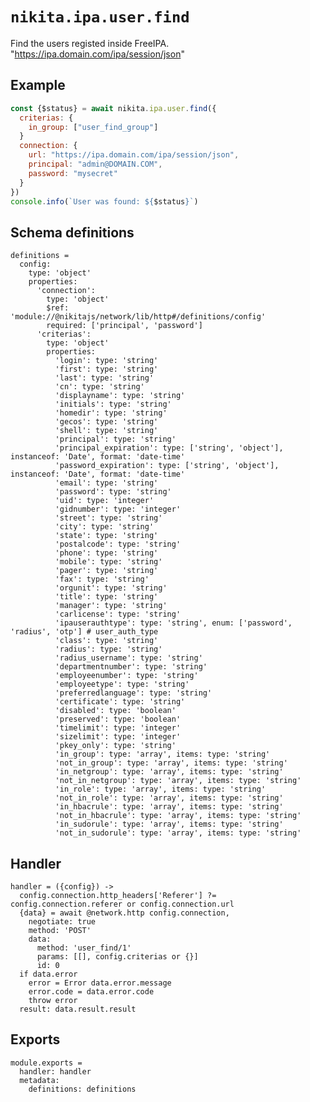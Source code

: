 
# `nikita.ipa.user.find`

Find the users registed inside FreeIPA. "https://ipa.domain.com/ipa/session/json"

## Example

```js
const {$status} = await nikita.ipa.user.find({
  criterias: {
    in_group: ["user_find_group"]
  }
  connection: {
    url: "https://ipa.domain.com/ipa/session/json",
    principal: "admin@DOMAIN.COM",
    password: "mysecret"
  }
})
console.info(`User was found: ${$status}`)
```

## Schema definitions

    definitions =
      config:
        type: 'object'
        properties:
          'connection':
            type: 'object'
            $ref: 'module://@nikitajs/network/lib/http#/definitions/config'
            required: ['principal', 'password']
          'criterias':
            type: 'object'
            properties:
              'login': type: 'string'
              'first': type: 'string'
              'last': type: 'string'
              'cn': type: 'string'
              'displayname': type: 'string'
              'initials': type: 'string'
              'homedir': type: 'string'
              'gecos': type: 'string'
              'shell': type: 'string'
              'principal': type: 'string'
              'principal_expiration': type: ['string', 'object'], instanceof: 'Date', format: 'date-time'
              'password_expiration': type: ['string', 'object'], instanceof: 'Date', format: 'date-time'
              'email': type: 'string'
              'password': type: 'string'
              'uid': type: 'integer'
              'gidnumber': type: 'integer'
              'street': type: 'string'
              'city': type: 'string'
              'state': type: 'string'
              'postalcode': type: 'string'
              'phone': type: 'string'
              'mobile': type: 'string'
              'pager': type: 'string'
              'fax': type: 'string'
              'orgunit': type: 'string'
              'title': type: 'string'
              'manager': type: 'string'
              'carlicense': type: 'string'
              'ipauserauthtype': type: 'string', enum: ['password', 'radius', 'otp'] # user_auth_type
              'class': type: 'string'
              'radius': type: 'string'
              'radius_username': type: 'string'
              'departmentnumber': type: 'string'
              'employeenumber': type: 'string'
              'employeetype': type: 'string'
              'preferredlanguage': type: 'string'
              'certificate': type: 'string'
              'disabled': type: 'boolean'
              'preserved': type: 'boolean'
              'timelimit': type: 'integer'
              'sizelimit': type: 'integer'
              'pkey_only': type: 'string'
              'in_group': type: 'array', items: type: 'string'
              'not_in_group': type: 'array', items: type: 'string'
              'in_netgroup': type: 'array', items: type: 'string'
              'not_in_netgroup': type: 'array', items: type: 'string'
              'in_role': type: 'array', items: type: 'string'
              'not_in_role': type: 'array', items: type: 'string'
              'in_hbacrule': type: 'array', items: type: 'string'
              'not_in_hbacrule': type: 'array', items: type: 'string'
              'in_sudorule': type: 'array', items: type: 'string'
              'not_in_sudorule': type: 'array', items: type: 'string'

## Handler

    handler = ({config}) ->
      config.connection.http_headers['Referer'] ?= config.connection.referer or config.connection.url
      {data} = await @network.http config.connection,
        negotiate: true
        method: 'POST'
        data:
          method: 'user_find/1'
          params: [[], config.criterias or {}]
          id: 0
      if data.error
        error = Error data.error.message
        error.code = data.error.code
        throw error
      result: data.result.result

## Exports

    module.exports =
      handler: handler
      metadata:
        definitions: definitions
